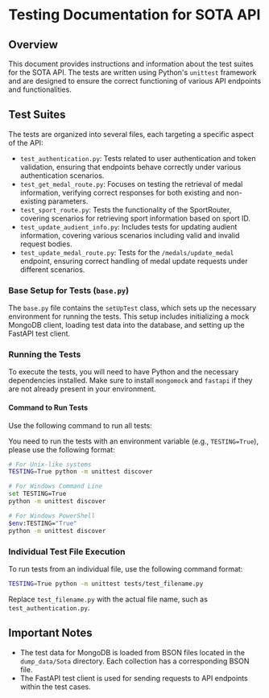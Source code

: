 # Testing Documentation for SOTA API

## Overview

This document provides instructions and information about the test suites for the SOTA API. The tests are written using Python's `unittest` framework and are designed to ensure the correct functioning of various API endpoints and functionalities.

## Test Suites

The tests are organized into several files, each targeting a specific aspect of the API:

- `test_authentication.py`: Tests related to user authentication and token validation, ensuring that endpoints behave correctly under various authentication scenarios.
- `test_get_medal_route.py`: Focuses on testing the retrieval of medal information, verifying correct responses for both existing and non-existing parameters.
- `test_sport_route.py`: Tests the functionality of the SportRouter, covering scenarios for retrieving sport information based on sport ID.
- `test_update_audient_info.py`: Includes tests for updating audient information, covering various scenarios including valid and invalid request bodies.
- `test_update_medal_route.py`: Tests for the `/medals/update_medal` endpoint, ensuring correct handling of medal update requests under different scenarios.

### Base Setup for Tests (`base.py`)

The `base.py` file contains the `setUpTest` class, which sets up the necessary environment for running the tests. This setup includes initializing a mock MongoDB client, loading test data into the database, and setting up the FastAPI test client.

### Running the Tests

To execute the tests, you will need to have Python and the necessary dependencies installed. Make sure to install `mongomock` and `fastapi` if they are not already present in your environment.

#### Command to Run Tests

Use the following command to run all tests:

You need to run the tests with an environment variable (e.g., `TESTING=True`), please use the following format:

```bash
# For Unix-like systems
TESTING=True python -m unittest discover

# For Windows Command Line
set TESTING=True
python -m unittest discover

# For Windows PowerShell
$env:TESTING="True"
python -m unittest discover
```

### Individual Test File Execution

To run tests from an individual file, use the following command format:

```bash
TESTING=True python -m unittest tests/test_filename.py
```

Replace `test_filename.py` with the actual file name, such as `test_authentication.py`.

## Important Notes
- The test data for MongoDB is loaded from BSON files located in the `dump_data/Sota` directory. Each collection has a corresponding BSON file.
- The FastAPI test client is used for sending requests to API endpoints within the test cases.
